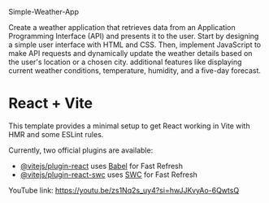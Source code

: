 Simple-Weather-App

Create a weather application that retrieves data from an Application Programming Interface (API) and presents it to the user. Start by designing a simple user interface with HTML and CSS. Then, implement JavaScript to make API requests and dynamically update the weather details based on the user's location or a chosen city. additional features like displaying current weather conditions, temperature, humidity, and a five-day forecast.


# React + Vite

This template provides a minimal setup to get React working in Vite with HMR and some ESLint rules.

Currently, two official plugins are available:

- [@vitejs/plugin-react](https://github.com/vitejs/vite-plugin-react/blob/main/packages/plugin-react/README.md) uses [Babel](https://babeljs.io/) for Fast Refresh
- [@vitejs/plugin-react-swc](https://github.com/vitejs/vite-plugin-react-swc) uses [SWC](https://swc.rs/) for Fast Refresh

YouTube link:
https://youtu.be/zs1Nq2s_uy4?si=hwJJKvyAo-6QwtsQ
